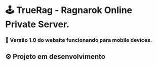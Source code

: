 # :joystick: TrueRag - Ragnarok Online Private Server.
### :iphone: Versão 1.0 do website funcionando para mobile devices.
## :gear: Projeto em desenvolvimento
